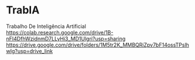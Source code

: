 # TrabIA
Trabalho De Inteligência Artificial
https://colab.research.google.com/drive/1B-nFI4DfhWzidnmD7LLyHi3_MD1Ulgri?usp=sharing
https://drive.google.com/drive/folders/1M5tr2K_MMBQRiZpv7bF14ossTPslhwIg?usp=drive_link
